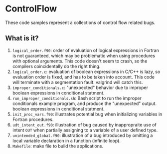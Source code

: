 # ControlFlow
These code samples represent a collections of control flow related bugs.

## What is it?
1. `logical_order.f90`: order of evaluation of logical expressions in
    Fortran is not guaranteed, which may be problematic when using
    procedures with optional arguments.  This code doesn't seem to crash,
    so the compilers coincidentally do the right thing.
1. `logical_order.c`: evaluation of boolean expressions in C/C++ is lazy,
    so evaluation order is fixed, and has to be taken into account. This
    code will terminate with a segmentation fault. valgrind will catch
    this.
1. `improper_conditionals.c`: "unexpected" behavior due to improper
    boolean expressions in conditional statment.
1. `run_improper_conditionals.sh`: Bash script to run the improper
    conditionals example program, and produce the "unexpected" output.
    boolean expressions in conditional statment.
1. `init_proc_vars.f90`: illustrates potential bug when initializing
    variables in Fortran procedures.
1. `udt_intent_out.f90`: illustration of bug caused by inappropraite use
    of intent `OUT` when partially assigning to a variable of a user
    defined type.
1. `unintended_global.f90`: illustration of a bug introduced by omitting
    a local variable declaration in a function (infinite loop).
1. `Makefile`: make file to build the applications.
